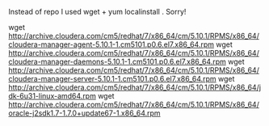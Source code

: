 Instead of repo I used wget + yum localinstall . Sorry!


wget http://archive.cloudera.com/cm5/redhat/7/x86_64/cm/5.10.1/RPMS/x86_64/cloudera-manager-agent-5.10.1-1.cm5101.p0.6.el7.x86_64.rpm
wget http://archive.cloudera.com/cm5/redhat/7/x86_64/cm/5.10.1/RPMS/x86_64/cloudera-manager-daemons-5.10.1-1.cm5101.p0.6.el7.x86_64.rpm
wget http://archive.cloudera.com/cm5/redhat/7/x86_64/cm/5.10.1/RPMS/x86_64/cloudera-manager-server-5.10.1-1.cm5101.p0.6.el7.x86_64.rpm
wget http://archive.cloudera.com/cm5/redhat/7/x86_64/cm/5.10.1/RPMS/x86_64/jdk-6u31-linux-amd64.rpm
wget http://archive.cloudera.com/cm5/redhat/7/x86_64/cm/5.10.1/RPMS/x86_64/oracle-j2sdk1.7-1.7.0+update67-1.x86_64.rpm

